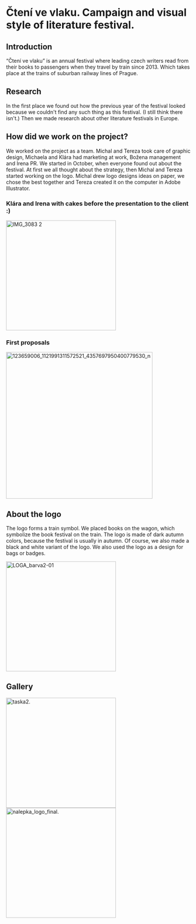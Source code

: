 # Čtení ve vlaku. Campaign and visual style of literature festival.
## Introduction
“Čtení ve vlaku” is an annual festival where leading czech writers read from their books to passengers when they travel by train since 2013. Which takes place at the trains of suburban railway lines of Prague.
## Research
In the first place we found out how the previous year of the festival looked because we couldn't find any such thing as this festival. (I still think there isn't.) Then we made research about other literature festivals in Europe.

## How did we work on the project?
We worked on the project as a team. Michal and Tereza took care of graphic design, Michaela and Klára had marketing at work, Božena management and Irena PR. We started in October, when everyone found out about the festival. At first we all thought about the strategy, then Michal and Tereza started working on the logo. Michal drew logo designs ideas on paper, we chose the best together and Tereza created it on the computer in Adobe Illustrator.

### Klára and Irena with cakes before the presentation to the client :) 
<img src="./images cteni/IMG_3083 2.PNG" alt="IMG_3083 2" width="300"/>

### First proposals
<img src="./images cteni/123659006_1121991311572521_4357697950400779530_n.jpg" alt="123659006_1121991311572521_4357697950400779530_n" width="400"/>

## About the logo
The logo forms a train symbol. We placed books on the wagon, which symbolize the book festival on the train. The logo is made of dark autumn colors, because the festival is usually in autumn. Of course, we also made a black and white variant of the logo. We also used the logo as a design for bags or badges.

<img src="./images cteni/LOGO_barva2-01.jpg" alt="LOGA_barva2-01" width="300"/>

## Gallery

<img src="./images cteni/taska2..jpg" alt="taska2." width="300"/>

<img src="./images cteni/nalepka_logo_final.jpg" alt="nalepka_logo_final." width="300"/>
